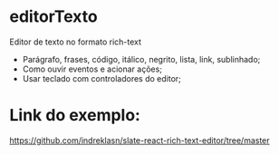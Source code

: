 # editorTexto
Editor de texto no formato rich-text

- Parágrafo, frases, código, itálico, negrito, lista, link, sublinhado;
- Como ouvir eventos e acionar ações;
- Usar teclado com controladores do editor;

# Link do exemplo:
https://github.com/indreklasn/slate-react-rich-text-editor/tree/master
